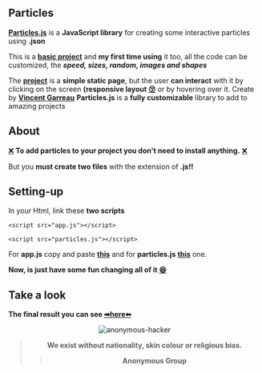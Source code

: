 ## Particles
**[Particles.js](https://vincentgarreau.com/particles.js/)** is a **JavaScript library** for creating some interactive particles using **.json**

This is a **[basic project](https://bumboobee.github.io/Particles.js/)** and **my first time using** it too, all the code can be customized, the ***speed, sizes, random, images and shapes***

The **[project](https://bumboobee.github.io/Particles.js/)** is a **simple static page**, but the user **can interact** with it by clicking on the screen **(responsive layout [😚](https://bumboobee.github.io/Particles.js/)** or by hovering over it. Create by **[Vincent Garreau](https://github.com/VincentGarreau)** **Particles.js** is a **fully customizable** library to add to amazing projects
 
## About 
[❌](https://bumboobee.github.io/Particles.js/) **To add particles to your project you don't need to install anything.** [❌](https://bumboobee.github.io/Particles.js/)

But you **must create two files** with the extension of **.js!!**

## Setting-up 

In your Html, link these **two scripts**

```<script src="app.js"></script>```

 ```<script src="particles.js"></script>```
 
For **app.js** copy and paste **[this](https://github.com/VincentGarreau/particles.js/blob/master/demo/js/app.js)** and for **particles.js** **[this](https://github.com/VincentGarreau/particles.js/blob/master/particles.js)** one.

**Now, is just have some fun changing all of it [😆](https://bumboobee.github.io/Particles.js/)**

## Take a look

 **The final result you can see [➡here⬅](https://bumboobee.github.io/Particles.js/)** 
<div align="center">

![anonymous-hacker](https://user-images.githubusercontent.com/94147847/156250112-e78d0d76-ac0e-4cc2-9277-617b4276555a.gif)

 > **We exist without nationality, skin colour or religious bias.** 
 >> **Anonymous Group**
<div \> 
